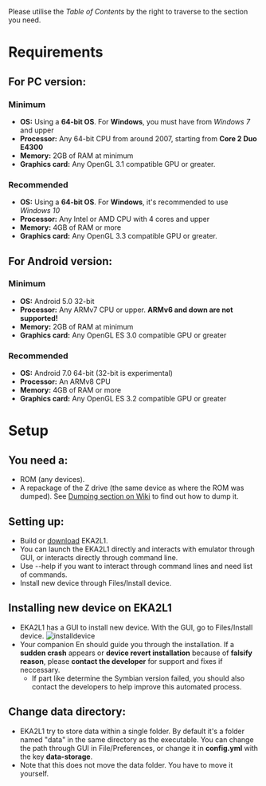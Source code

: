 Please utilise the *Table of Contents* by the right to traverse to the section you need.

# Requirements

## For PC version:

### Minimum

- **OS:** Using a **64-bit OS**. For **Windows**, you must have from *Windows 7* and upper
- **Processor:** Any 64-bit CPU from around 2007, starting from **Core 2 Duo E4300**
- **Memory:** 2GB of RAM at minimum
- **Graphics card:** Any OpenGL 3.1 compatible GPU or greater.

### Recommended

- **OS:** Using a **64-bit OS**. For **Windows**, it's recommended to use *Windows 10*
- **Processor:** Any Intel or AMD CPU with 4 cores and upper
- **Memory:** 4GB of RAM or more
- **Graphics card:** Any OpenGL 3.3 compatible GPU or greater.

## For Android version:


### Minimum

- **OS:** Android 5.0 32-bit
- **Processor:** Any ARMv7 CPU or upper. **ARMv6 and down are not supported!**
- **Memory:** 2GB of RAM at minimum
- **Graphics card:** Any OpenGL ES 3.0 compatible GPU or greater

### Recommended
- **OS:** Android 7.0 64-bit (32-bit is experimental)
- **Processor:** An ARMv8 CPU
- **Memory:** 4GB of RAM or more
- **Graphics card:** Any OpenGL ES 3.2 compatible GPU or greater

# Setup
## You need a:
-   ROM (any devices).
-  A repackage of the Z drive (the same device as where the ROM was dumped). See [Dumping section on Wiki](https://github.com/EKA2L1/EKA2L1/wiki/Dumping-the-ROM-and-ROFS) to find out how to dump it.

## Setting up:
- Build or [download](https://12z1.com/download/) EKA2L1.
- You can launch the EKA2L1 directly and interacts with emulator through GUI, or interacts directly through command line.
- Use --help if you want to interact through command lines and need list of commands.
- Install new device through Files/Install device.
  
## Installing new device on EKA2L1
- EKA2L1 has a GUI to install new device. With the GUI, go to Files/Install device.
  ![installdevice](https://camo.githubusercontent.com/08fa49e5578f4045abc98a0cec22bd4bb8cc52480eb3ffab5ed3bee28f7b0e0c/68747470733a2f2f6d656469612e646973636f72646170702e6e65742f6174746163686d656e74732f3536353139363435373433353539343735352f3730303235303631373233383635303937312f756e6b6e6f776e2e706e67)
- Your companion En should guide you through the installation. If a **sudden crash** appears or **device revert installation** because of **falsify reason**, please **contact the developer** for support and fixes if neccessary.
  - If part like determine the Symbian version failed, you should also contact the developers to help improve this automated process.
  
## Change data directory:
- EKA2L1 try to store data within a single folder. By default it's a folder named "data" in the same directory as the executable. You can change the path through GUI in File/Preferences, or change it in **config.yml** with the key **data-storage**.
 - Note that this does not move the data folder. You have to move it yourself.
